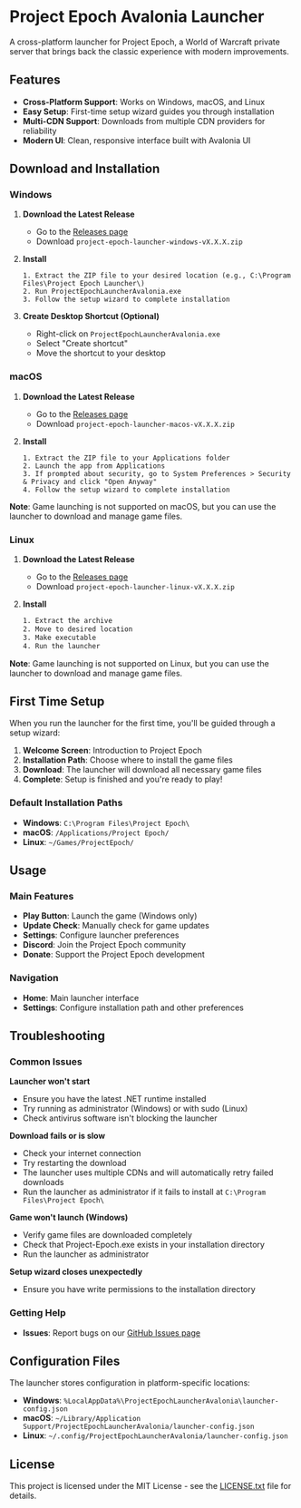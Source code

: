 # Project Epoch Avalonia Launcher

A cross-platform launcher for Project Epoch, a World of Warcraft private server that brings back the classic experience with modern improvements.

## Features

- **Cross-Platform Support**: Works on Windows, macOS, and Linux
- **Easy Setup**: First-time setup wizard guides you through installation
- **Multi-CDN Support**: Downloads from multiple CDN providers for reliability
- **Modern UI**: Clean, responsive interface built with Avalonia UI

## Download and Installation

### Windows

1. **Download the Latest Release**
   - Go to the [Releases page](https://github.com/cwhit1234/ProjectEpochLauncherAvalonia/releases)
   - Download `project-epoch-launcher-windows-vX.X.X.zip`

2. **Install**
   ```
   1. Extract the ZIP file to your desired location (e.g., C:\Program Files\Project Epoch Launcher\)
   2. Run ProjectEpochLauncherAvalonia.exe
   3. Follow the setup wizard to complete installation
   ```

3. **Create Desktop Shortcut (Optional)**
   - Right-click on `ProjectEpochLauncherAvalonia.exe`
   - Select "Create shortcut"
   - Move the shortcut to your desktop

### macOS

1. **Download the Latest Release**
   - Go to the [Releases page](https://github.com/Project-Epoch/ProjectEpochLauncherAvalonia/releases)
   - Download `project-epoch-launcher-macos-vX.X.X.zip`

2. **Install**
   ```
   1. Extract the ZIP file to your Applications folder
   2. Launch the app from Applications
   3. If prompted about security, go to System Preferences > Security & Privacy and click "Open Anyway"
   4. Follow the setup wizard to complete installation
   ```

**Note**: Game launching is not supported on macOS, but you can use the launcher to download and manage game files.

### Linux

1. **Download the Latest Release**
   - Go to the [Releases page](https://github.com/Project-Epoch/ProjectEpochLauncherAvalonia/releases)
   - Download `project-epoch-launcher-linux-vX.X.X.zip`

2. **Install**
   ```bash
   1. Extract the archive   
   2. Move to desired location
   3. Make executable
   4. Run the launcher
   ```

**Note**: Game launching is not supported on Linux, but you can use the launcher to download and manage game files.

## First Time Setup

When you run the launcher for the first time, you'll be guided through a setup wizard:

1. **Welcome Screen**: Introduction to Project Epoch
2. **Installation Path**: Choose where to install the game files
3. **Download**: The launcher will download all necessary game files
4. **Complete**: Setup is finished and you're ready to play!

### Default Installation Paths

- **Windows**: `C:\Program Files\Project Epoch\`
- **macOS**: `/Applications/Project Epoch/`
- **Linux**: `~/Games/ProjectEpoch/`

## Usage

### Main Features

- **Play Button**: Launch the game (Windows only)
- **Update Check**: Manually check for game updates
- **Settings**: Configure launcher preferences
- **Discord**: Join the Project Epoch community
- **Donate**: Support the Project Epoch development

### Navigation

- **Home**: Main launcher interface
- **Settings**: Configure installation path and other preferences

## Troubleshooting

### Common Issues

**Launcher won't start**
- Ensure you have the latest .NET runtime installed
- Try running as administrator (Windows) or with sudo (Linux)
- Check antivirus software isn't blocking the launcher

**Download fails or is slow**
- Check your internet connection
- Try restarting the download
- The launcher uses multiple CDNs and will automatically retry failed downloads
- Run the launcher as administrator if it fails to install at `C:\Program Files\Project Epoch\`

**Game won't launch (Windows)**
- Verify game files are downloaded completely
- Check that Project-Epoch.exe exists in your installation directory
- Run the launcher as administrator

**Setup wizard closes unexpectedly**
- Ensure you have write permissions to the installation directory

### Getting Help
- **Issues**: Report bugs on our [GitHub Issues page](https://github.com/Project-Epoch/ProjectEpochLauncherAvalonia/issues)

## Configuration Files

The launcher stores configuration in platform-specific locations:

- **Windows**: `%LocalAppData%\ProjectEpochLauncherAvalonia\launcher-config.json`
- **macOS**: `~/Library/Application Support/ProjectEpochLauncherAvalonia/launcher-config.json`
- **Linux**: `~/.config/ProjectEpochLauncherAvalonia/launcher-config.json`

## License

This project is licensed under the MIT License - see the [LICENSE.txt](LICENSE.txt) file for details.
